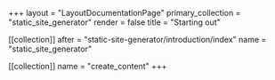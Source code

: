 +++
layout = "LayoutDocumentationPage"
primary_collection = "static_site_generator"
render = false
title = "Starting out"

[[collection]]
after = "static-site-generator/introduction/index"
name = "static_site_generator"

[[collection]]
name = "create_content"
+++
